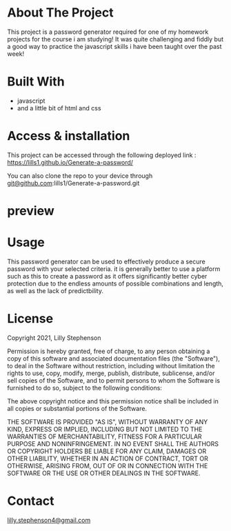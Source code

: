 <h1> About The Project </h1>

This project is a password generator required for one of my homework projects for the course i am studying! It was quite challenging and fiddly but a good way to practice the javascript skills i have been taught over the past week!

<h1> Built With </h2>

- javascript
- and a little bit of html and css

<h1> Access & installation </h1>

This project can be accessed through the following deployed link : https://lills1.github.io/Generate-a-password/

You can also clone the repo to your device through git@github.com:lills1/Generate-a-password.git

<h1> preview </h1>



<h1> Usage </h1>

This password generator can be used to effectively produce a secure password with your selected criteria. it is generally better to use a platform such as this to create a password as it offers significantly better cyber protection due to the endless amounts of possible combinations and length, as well as the lack of predictbility.

<h1> License </h1>
Copyright 2021, Lilly Stephenson

Permission is hereby granted, free of charge, to any person obtaining a copy of this software and associated documentation files (the "Software"), to deal in the Software without restriction, including without limitation the rights to use, copy, modify, merge, publish, distribute, sublicense, and/or sell copies of the Software, and to permit persons to whom the Software is furnished to do so, subject to the following conditions:

The above copyright notice and this permission notice shall be included in all copies or substantial portions of the Software.

THE SOFTWARE IS PROVIDED "AS IS", WITHOUT WARRANTY OF ANY KIND, EXPRESS OR IMPLIED, INCLUDING BUT NOT LIMITED TO THE WARRANTIES OF MERCHANTABILITY, FITNESS FOR A PARTICULAR PURPOSE AND NONINFRINGEMENT. IN NO EVENT SHALL THE AUTHORS OR COPYRIGHT HOLDERS BE LIABLE FOR ANY CLAIM, DAMAGES OR OTHER LIABILITY, WHETHER IN AN ACTION OF CONTRACT, TORT OR OTHERWISE, ARISING FROM, OUT OF OR IN CONNECTION WITH THE SOFTWARE OR THE USE OR OTHER DEALINGS IN THE SOFTWARE.

<h1> Contact </h1>

lilly.stephenson4@gmail.com


